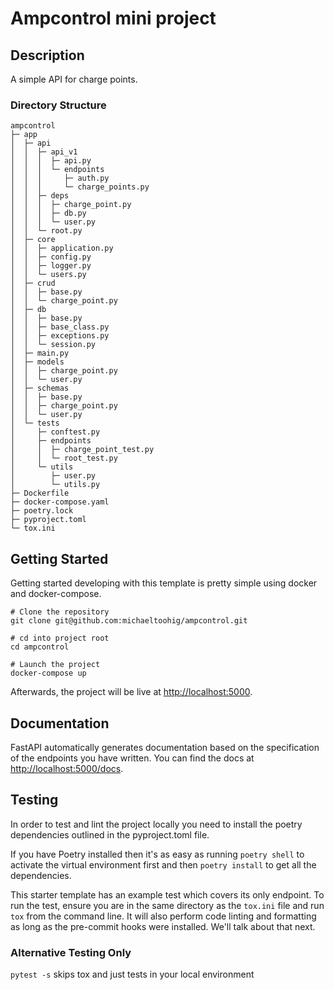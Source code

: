 # Ampcontrol mini project


##  Description

A simple API for charge points.

###  Directory Structure
```
ampcontrol
├─ app
│  ├─ api
│  │  ├─ api_v1
│  │  │  ├─ api.py
│  │  │  └─ endpoints
│  │  │     ├─ auth.py
│  │  │     └─ charge_points.py
│  │  ├─ deps
│  │  │  ├─ charge_point.py
│  │  │  ├─ db.py
│  │  │  └─ user.py
│  │  └─ root.py
│  ├─ core
│  │  ├─ application.py
│  │  ├─ config.py
│  │  ├─ logger.py
│  │  └─ users.py
│  ├─ crud
│  │  ├─ base.py
│  │  └─ charge_point.py
│  ├─ db
│  │  ├─ base.py
│  │  ├─ base_class.py
│  │  ├─ exceptions.py
│  │  └─ session.py
│  ├─ main.py
│  ├─ models
│  │  ├─ charge_point.py
│  │  └─ user.py
│  ├─ schemas
│  │  ├─ base.py
│  │  ├─ charge_point.py
│  │  └─ user.py
│  └─ tests
│     ├─ conftest.py
│     ├─ endpoints
│     │  ├─ charge_point_test.py
│     │  └─ root_test.py
│     └─ utils
│        ├─ user.py
│        └─ utils.py
├─ Dockerfile
├─ docker-compose.yaml
├─ poetry.lock
├─ pyproject.toml
└─ tox.ini
```

##  Getting Started

Getting started developing with this template is pretty simple using docker and docker-compose.

```shell script
# Clone the repository
git clone git@github.com:michaeltoohig/ampcontrol.git

# cd into project root
cd ampcontrol

# Launch the project
docker-compose up
```

Afterwards, the project will be live at [http://localhost:5000](http://localhost:5000).

## Documentation

FastAPI automatically generates documentation based on the specification of the endpoints you have written. You can find the docs at [http://localhost:5000/docs](http://localhost:5000/docs).

## Testing

In order to test and lint the project locally you need to install the poetry dependencies outlined in the pyproject.toml file.

If you have Poetry installed then it's as easy as running `poetry shell` to activate the virtual environment first and then `poetry install` to get all the dependencies.

This starter template has an example test which covers its only endpoint. To run the test, ensure you are
in the same directory as the `tox.ini` file and run `tox` from the command line. It will also perform code
linting and formatting as long as the pre-commit hooks were installed. We'll talk about that next.

### Alternative Testing Only

`pytest -s` skips tox and just tests in your local environment
